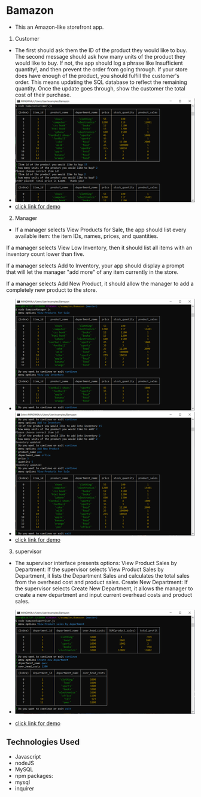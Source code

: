 # Bamazon
* This an Amazon-like storefront app.
1. Customer
* The first should ask them the ID of the product they would like to buy.
The second message should ask how many units of the product they would like to buy.
If not, the app should log a phrase like Insufficient quantity!, and then prevent the order from going through.
If your store does have enough of the product, you should fulfill the customer's order.
This means updating the SQL database to reflect the remaining quantity.
Once the update goes through, show the customer the total cost of their purchase.
* ![image](./image/customer.png)
* [click link for demo](https://drive.google.com/file/d/1YpinEbwT8Z7eL2QtYElgHpfq2OrAskH-/view)
2. Manager
* If a manager selects View Products for Sale, the app should list every available item: the item IDs, names, prices, and quantities.

If a manager selects View Low Inventory, then it should list all items with an inventory count lower than five.

If a manager selects Add to Inventory, your app should display a prompt that will let the manager "add more" of any item currently in the store.

If a manager selects Add New Product, it should allow the manager to add a completely new product to the store.
* ![image](./image/manager01.png)
* ![image](./image/manager02.png)
* [click link for demo](https://drive.google.com/file/d/1HDPZGZlNiBRBh4LkTbTkJ-oSwTdrBW3B/view)
3. supervisor
* The supervisor interface presents options:
View Product Sales by Department: If the supervisor selects View Product Sales by Department, it lists the Department Sales and calculates the total sales from the overhead cost and product sales.
Create New Department: If the supervisor selects Create New Department, it allows the manager to create a new department and input current overhead costs and product sales.

* ![image](./image/supervisor.png)
* [click link for demo](https://drive.google.com/file/d/1BjNhm3Fhtn8N9dNFnL0j_KkfsKyhrvsW/view)
## Technologies Used
* Javascript
* nodeJS
* MySQL
* npm packages:
* mysql
* inquirer

